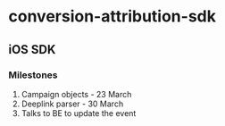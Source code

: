 # conversion-attribution-sdk

## iOS SDK
### Milestones
1. Campaign objects - 23 March
2. Deeplink parser - 30 March
3. Talks to BE to update the event

